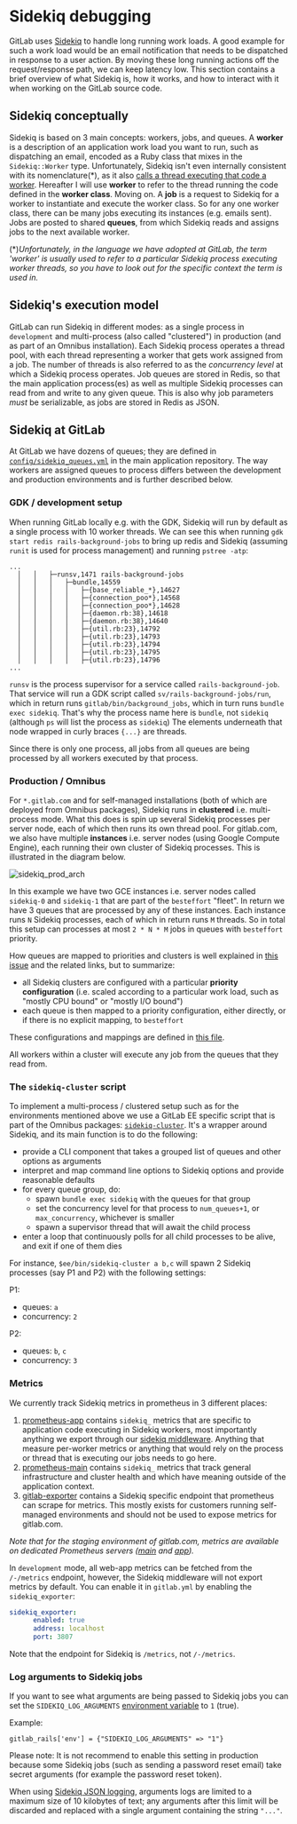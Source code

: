 # Sidekiq debugging

GitLab uses [Sidekiq](https://github.com/mperham/sidekiq) to handle long running work loads. A good example for such a work load would be an email notification that needs to be dispatched in response to a user action. By moving these long running actions off the request/response path, we can keep latency low. This section contains a brief overview of what Sidekiq is, how it works, and how to interact with it when working on the GitLab source code.

## Sidekiq conceptually

Sidekiq is based on 3 main concepts: workers, jobs, and queues. A **worker** is a description of an application work load you want to run, such as dispatching an email, encoded as a Ruby class that mixes in the `Sidekiq::Worker` type. Unfortunately, Sidekiq isn't even internally consistent with its nomenclature(*), as it also [calls a thread executing that code a worker](https://github.com/mperham/sidekiq/wiki/API#workers). Hereafter I will use **worker** to refer to the thread running the code defined in the **worker class**. Moving on. A **job** is a request to Sidekiq for a worker to instantiate and execute the worker class. So for any one worker class, there can be many jobs executing its instances (e.g. emails sent). Jobs are posted to shared **queues**, from which Sidekiq reads and assigns jobs to the next available worker.

(*)_Unfortunately, in the language we have adopted at GitLab, the term 'worker' is usually used to refer to a particular Sidekiq process executing worker threads, so you have to look out for the specific context the term is used in._

## Sidekiq's execution model

GitLab can run Sidekiq in different modes: as a single process in `development` and multi-process (also called "clustered") in production (and as part of an Omnibus installation). Each Sidekiq process operates a thread pool, with each thread representing a worker that gets work assigned from a job. The number of threads is also referred to as the _concurrency level_ at which a Sidekiq process operates. Job queues are stored in Redis, so that the main application process(es) as well as multiple Sidekiq processes can read from and write to any given queue. This is also why job parameters _must_ be serializable, as jobs are stored in Redis as JSON.

## Sidekiq at GitLab

At GitLab we have dozens of queues; they are defined in [`config/sidekiq_queues.yml`](https://gitlab.com/gitlab-org/gitlab/blob/master/config%2Fsidekiq_queues.yml) in the main application repository. The way workers are assigned queues to process differs between the development and production environments and is further described below.

### GDK / development setup

When running GitLab locally e.g. with the GDK, Sidekiq will run by default as a single process with 10 worker threads. We can see this when running `gdk start redis rails-background-jobs` to bring up redis and Sidekiq (assuming `runit` is used for process management) and running `pstree -atp`:

```
...
  │   │   ├─runsv,1471 rails-background-jobs
  │   │   │   ├─bundle,14559
  │   │   │   │   ├─{base_reliable_*},14627
  │   │   │   │   ├─{connection_poo*},14568
  │   │   │   │   ├─{connection_poo*},14628
  │   │   │   │   ├─{daemon.rb:38},14618
  │   │   │   │   ├─{daemon.rb:38},14640
  │   │   │   │   ├─{util.rb:23},14792
  │   │   │   │   ├─{util.rb:23},14793
  │   │   │   │   ├─{util.rb:23},14794
  │   │   │   │   ├─{util.rb:23},14795
  │   │   │   │   ├─{util.rb:23},14796
...
```

`runsv` is the process supervisor for a service called `rails-background-job`. That service will run a GDK script called `sv/rails-background-jobs/run`, which in return runs `gitlab/bin/background_jobs`, which in turn runs `bundle exec sidekiq`. That's why the process name here is `bundle`, not `sidekiq` (although `ps` will list the process as `sidekiq`) The elements underneath that node wrapped in curly braces `{...}` are threads.

Since there is only one process, all jobs from all queues are being processed by all workers executed by that process.

### Production / Omnibus

For `*.gitlab.com` and for self-managed installations (both of which are deployed from Omnibus packages), Sidekiq runs in **clustered** i.e. multi-process mode. What this does is spin up several Sidekiq processes per server node, each of which then runs its own thread pool. For gitlab.com, we also have multiple **instances** i.e. server nodes (using Google Compute Engine), each running their own cluster of Sidekiq processes. This is illustrated in the diagram below.

![sidekiq_prod_arch](/uploads/4328823d257022ab30efded7bf7abcd5/sidekiq_prod_arch.jpg)

In this example we have two GCE instances i.e. server nodes called `sidekiq-0` and `sidekiq-1` that are part of the `besteffort` "fleet". In return we have 3 queues that are processed by any of these instances. Each instance runs `N` Sidekiq processes, each of which in return runs `M` threads. So in total this setup can processes at most `2 * N * M` jobs in queues with `besteffort` priority.

How queues are mapped to priorities and clusters is well explained in [this issue](https://gitlab.com/gitlab-org/gitlab/issues/32258) and the related links, but to summarize:

- all Sidekiq clusters are configured with a particular **priority configuration** (i.e. scaled according to a particular work load, such as "mostly CPU bound" or "mostly I/O bound")
- each queue is then mapped to a priority configuration, either directly, or if there is no explicit mapping, to `besteffort`

These configurations and mappings are defined in [this file](https://ops.gitlab.net/gitlab-cookbooks/chef-repo/blob/master/tools/sidekiq-config/sidekiq-queue-configurations.libsonnet).

All workers within a cluster will execute any job from the queues that they read from.

### The `sidekiq-cluster` script

To implement a multi-process / clustered setup such as for the environments mentioned above we use a GitLab EE specific script that is part of the Omnibus packages: [`sidekiq-cluster`](https://gitlab.com/gitlab-org/gitlab/blob/master/ee%2Flib%2Fgitlab%2Fsidekiq_cluster.rb). It's a wrapper around Sidekiq, and its main function is to do the following:

- provide a CLI component that takes a grouped list of queues and other options as arguments
- interpret and map command line options to Sidekiq options and provide reasonable defaults
- for every queue group, do:
  - spawn `bundle exec sidekiq` with the queues for that group
  - set the concurrency level for that process to `num_queues+1`, or `max_concurrency`, whichever is smaller
  - spawn a supervisor thread that will await the child process
- enter a loop that continuously polls for all child processes to be alive, and exit if one of them dies

For instance, `$ee/bin/sidekiq-cluster a b,c` will spawn 2 Sidekiq processes (say P1 and P2) with the following settings:

P1:

- queues: `a`
- concurrency: `2`

P2:

- queues: `b`, `c`
- concurrency: `3`

### Metrics

We currently track Sidekiq metrics in prometheus in 3 different places:

1. [prometheus-app](https://prometheus-app.gprd.gitlab.net) contains `sidekiq_` metrics that are specific to application code executing in Sidekiq workers, most importantly anything we export through our [sidekiq middleware](https://gitlab.com/gitlab-org/gitlab/blob/master/lib%2Fgitlab%2Fsidekiq_middleware%2Fmetrics.rb). Anything that measure per-worker metrics or anything that would rely on the process or thread that is executing our jobs needs to go here.
1. [prometheus-main](https://prometheus.gprd.gitlab.net) contains `sidekiq_` metrics that track general infrastructure and cluster health and which have meaning outside of the application context.
1. [gitlab-exporter](https://gitlab.com/gitlab-org/gitlab-exporter) contains a Sidekiq specific endpoint that prometheus can scrape for metrics. This mostly exists for customers running self-managed environments and should not be used to expose metrics for gitlab.com.

_Note that for the staging environment of gitlab.com, metrics are available on dedicated Prometheus servers ([main](https://prometheus.gstg.gitlab.net) and [app](https://prometheus-app.gstg.gitlab.net))._

In `development` mode, all web-app metrics can be fetched from the `/-/metrics` endpoint, however, the Sidekiq middleware will not export metrics by default. You can enable it in `gitlab.yml` by enabling the `sidekiq_exporter`:

```yaml
sidekiq_exporter:
      enabled: true
      address: localhost
      port: 3807
```

Note that the endpoint for Sidekiq is `/metrics`, not `/-/metrics`.

### Log arguments to Sidekiq jobs

If you want to see what arguments are being passed to Sidekiq jobs you can set
the `SIDEKIQ_LOG_ARGUMENTS` [environment variable](https://docs.gitlab.com/omnibus/settings/environment-variables.html) to `1` (true).

Example:

```
gitlab_rails['env'] = {"SIDEKIQ_LOG_ARGUMENTS" => "1"}
```

Please note: It is not recommend to enable this setting in production because some
Sidekiq jobs (such as sending a password reset email) take secret arguments (for
example the password reset token).

When using [Sidekiq JSON logging](../administration/logs.md#sidekiqlog),
arguments logs are limited to a maximum size of 10 kilobytes of text;
any arguments after this limit will be discarded and replaced with a
single argument containing the string `"..."`.
